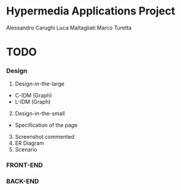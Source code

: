 # Hypermedia Applications Project

Alessandro Carughi
Luca Maltagliati
Marco Turetta


# TODO

### Design


1. Design-in-the-large
- C-IDM (Graph)
- L-IDM (Graph)
2. Design-in-the-small
- Specification of the page
3. Screenshot commented
4. ER Diagram
5. Scenario


### FRONT-END

### BACK-END


